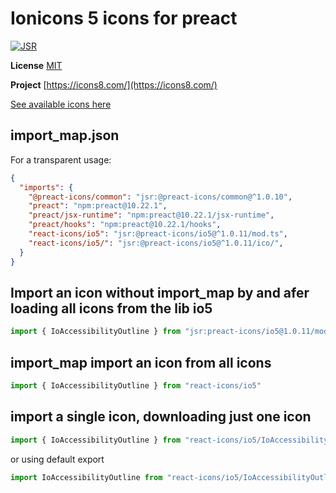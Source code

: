 # Ionicons 5 icons for preact

[![JSR](https://jsr.io/badges/@preact-icons/io5)](https://jsr.io/@preact-icons/io5)

**License** [MIT](https://github.com/ionic-team/ionicons/blob/master/LICENSE)

**Project** [https://icons8.com/](https://icons8.com/)

[See available icons here](https://react-icons.deno.dev/io5)

## import_map.json

For a transparent usage:

```json
{
  "imports": {
    "@preact-icons/common": "jsr:@preact-icons/common@^1.0.10",
    "preact": "npm:preact@10.22.1",
    "preact/jsx-runtime": "npm:preact@10.22.1/jsx-runtime",
    "preact/hooks": "npm:preact@10.22.1/hooks",
    "react-icons/io5": "jsr:@preact-icons/io5@^1.0.11/mod.ts",
    "react-icons/io5/": "jsr:@preact-icons/io5@^1.0.11/ico/",
  }
}
```

## Import an icon without import_map by and afer loading all icons from the lib io5

```ts
import { IoAccessibilityOutline } from "jsr:preact-icons/io5@1.0.11/mod.ts"
```

## import_map import an icon from all icons

```ts
import { IoAccessibilityOutline } from "react-icons/io5"
```

## import a single icon, downloading just one icon

```ts
import { IoAccessibilityOutline } from "react-icons/io5/IoAccessibilityOutline.ts"
```

or using default export

```ts
import IoAccessibilityOutline from "react-icons/io5/IoAccessibilityOutline.ts"
```

